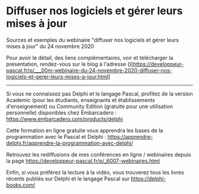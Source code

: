 # Diffuser nos logiciels et gérer leurs mises à jour
Sources et exemples du webinaire "diffuser nos logiciels et gérer leurs mises à jour" du 24 novembre 2020

Pour avoir le détail, des liens complémentaires, voir et télécharger la présentation, rendez-vous sur le blog à l'adresse ()[https://developpeur-pascal.fr/p/___00m-webinaire-du-24-novembre-2020-diffuser-nos-logiciels-et-gerer-leurs-mises-a-jour.html]

-----

Si vous ne connaissez pas Delphi et le langage Pascal, profitez de la version Academic (pour les étudiants, enseignants et établissements d'enseignement) ou Community Edition (gratuite pour une utilisation personnelle) disponibles chez Embarcadero :
https://www.embarcadero.com/products/delphi

Cette formation en ligne gratuite vous apprendra les bases de la programmation avec le Pascal et Delphi :
https://apprendre-delphi.fr/apprendre-la-programmation-avec-delphi/

Retrouvez les rediffusions de mes conférences en ligne / webinaires depuis la page https://developpeur-pascal.fr/p/_6007-webinaires.html

Enfin, si vous préférez la lecture à la vidéo, vous trouverez tous les livres récents publiés sur Delphi et le langage Pascal sur https://delphi-books.com/
